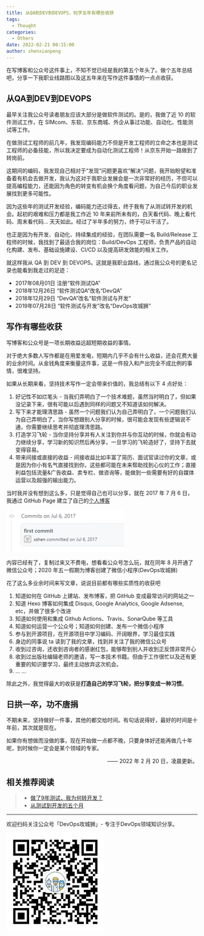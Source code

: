 ```yaml
---
title: 从QA到DEV到DEVOPS，码字五年有哪些收获
tags:
  - Thought
categories:
  - Others
date: 2022-02-21 00:15:00
author: shenxianpeng
---
```


在写博客和公众号这件事上，不知不觉已经是我的第五个年头了。做个五年总结吧，分享一下我职业线路图以及这五年来在写作这件事情的一点点收获。

## 从QA到DEV到DEVOPS

最早关注我公众号读者朋友应该大部分是做软件测试的。是的，我做了近 10 的软件测试工作，在 SIMcom、东软、京东商城、外企从事过功能、自动化、性能测试等工作。

在做测试工程师的前几年，我发现编码能力不但是开发工程师的立命之本也是测试工程师的必备技能，所以我决定要成为自动化测试工程师！从京东开始一路做到了转岗前。

这期间的编码，我发现自己相对于“发现”问题更喜欢“解决”问题，我开始盼望和准备着有机会去做开发，我认为这对于我职业发展会是一次非常好的经历，不但可以提高编程能力，还能因为角色的转变有机会换个角度看问题，为自己今后的职业发展找到更多可能性。

因为这些年的测试开发经验，编码能力还过得去，终于我有了从测试转开发的机会。起初的艰难和压力都是我工作近 10 年来前所未有的，白天看代码、晚上看代码、周末看代码... 天天如此。经过了半年多的努力，终于可以干活了。

也正是因为有开发、自动化、持续集成的经验，在团队需要一名 Build/Release 工程师的时候，我找到了最适合我的岗位：Build/DevOps 工程师，负责产品的自动化构建、发布、基础设施建设、CI/CD 以及提高研发效能的相关工作。

就这样我从 QA 到 DEV 到 DEVOPS。这就是我职业路线，通过我公众号的更名记录也能看到我走过的足迹：

* 2017年08月01日 注册“软件测试QA”
* 2018年12月26日 “软件测试QA”改名“DevQA”
* 2018年12月29日 “DevQA”改名“软件测试与开发”
* 2019年07月28日 “软件测试与开发”改名“DevOps攻城狮”

## 写作有哪些收获

写博客和公众号是一项长期收益远超短期收益的事情。

对于绝大多数人写作都是在用爱发电，短期内几乎不会有什么收益，还会花费大量的业余时间。从金钱角度来衡量这件事，这是一件投入和产出完全不成比例的事情，很难坚持。

如果从长期来看，坚持技术写作一定会带来价值的，我总结有以下 4 点好处：

1. 好记性不如烂笔头 - 当我们弄明白了一个技术难题，虽然当时明白了，但如果没记录下来，很有可能以后遇到同样的问题又不知道该如何解决。
2. 写下来才能理清思路 - 虽然一个问题我们认为自己弄明白了，一个问题我们认为自己弄明白了，当你写想跟别人分享的时候，很可能会发现有些逻辑说不通，你需要继续思考并彻底理清思路。
3. 打造学习飞轮 - 当你坚持分享并有人关注到你并与你互动的时候，你就会有动力继续分享，学习新的知识然后再分享，一旦学习的飞轮造好了，坚持下去就变得容易。
4. 带来间接或直接的收益 - 间接收益比如丰富了简历、面试官读过你的文章，或是因为你小有名气直接找到你，这些都可能在未来帮助找到心仪的工作；直接利益包括流量&广告收益、卖专栏、做咨询等，能做到一些需要有好的自媒体运营以及超强的输出能力。

当时我并没有想到这么多，只是觉得自己也可以分享，就在 2017 年 7 月 6 日，我通过 GitHub Page 建立了自己的[个人博客](https://shenxianpeng.github.io)

![第一次提交](from-qa-to-dev-to-devops/blog-first-commit.png)

内容已经有了，复制过来又不费电，想看看公众号怎么玩，就在同年 8 月开通了微信公众号；2020 年五一假期为博客创建了微信小程序(DevOps攻城狮)

花了这么多业余时间来写文章，说说目前都有哪些实质性的收获吧

1. 知道如何在 GitHub 上建站、发布博客，把 GitHub 变成最常访问的网站之一
2. 知道 Hexo 博客如何集成 Disqus, Google Analytics, Google Adsense, etc，并做了很多个改进
3. 知道如何使用和集成 Github Actions、Travis、SonarQube 等工具
4. 知道如何运营一个公众号；知道如何创建、发布一个微信小程序
5. 参与到开源项目，在开源项目中学习编码、开阔眼界，学习最佳实践
6. 身边的同事说 ta 读到了我的文章，找到并关注了我的微信公众号
7. 收到过咨询，还收到咨询者的感谢红包，能够帮到别人并收到正反馈非常开心
8. 收到过出版社编辑老师的邀请，写一本技术书籍。但由于工作很忙以及还有更重要的知识要学习，最终主动放弃这次机会。
9. ... ...

除此之外，我觉得最大的收获是**打造自己的学习飞轮，把分享变成一种习惯**。

## 日拱一卒，功不唐捐

不期未来，坚持做好一件事，其他的都交给时间。有句话说得好，最好的时间是十年前，其次就是现在。

如果你有想做而没做的事，现在开始做一点都不晚，只要身体好还能再做几十年呢，到时候你一定会是某个领域的专家。

<p align="right">—— 2022 年 2 月 20 日，凌晨更新。</p>

## 相关推荐阅读

> * [做了9年测试，我为何转开发？](https://shenxianpeng.github.io/2018/07/why-I-move-to-development/)
> * [从测试到开发的五个月](https://shenxianpeng.github.io/2018/12/from-qa-to-dev/)

---

欢迎扫码关注公众号「DevOps攻城狮」- 专注于DevOps领域知识分享。

![ ](https://github.com/shenxianpeng/shenxianpeng.github.io/blob/master/about/index/qrcode.jpg?raw=true)

